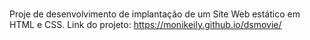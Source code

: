# 
Proje de desenvolvimento de implantação de um Site Web estático em HTML e CSS.
Link do projeto:
https://monikeily.github.io/dsmovie/
